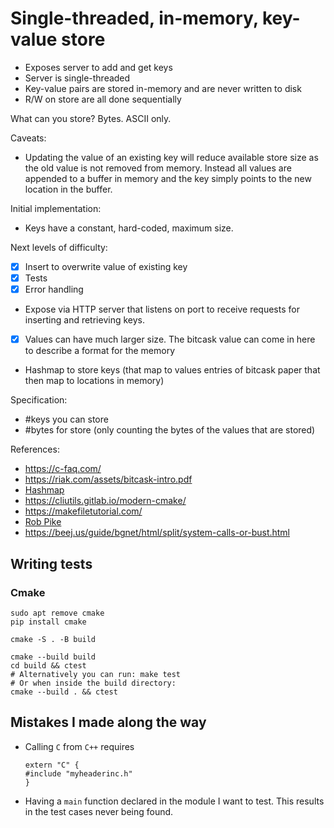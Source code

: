 # Single-threaded, in-memory, key-value store

* Exposes server to add and get keys
* Server is single-threaded
* Key-value pairs are stored in-memory and are never written to disk
* R/W on store are all done sequentially

What can you store? Bytes. ASCII only.

Caveats:
* Updating the value of an existing key will reduce available store size as the old value is not
  removed from memory. Instead all values are appended to a buffer in memory and the key simply
  points to the new location in the buffer.

Initial implementation:
* Keys have a constant, hard-coded, maximum size.

Next levels of difficulty:
- [x] Insert to overwrite value of existing key
- [x] Tests
- [x] Error handling
* Expose via HTTP server that listens on port to receive requests for inserting and retrieving keys.
- [x] Values can have much larger size. The bitcask value can come in here to describe a format for
  the memory
* Hashmap to store keys (that map to values entries of bitcask paper that then map to locations in
  memory)

Specification:
* #keys you can store
* #bytes for store (only counting the bytes of the values that are stored)

References:
* https://c-faq.com/
* https://riak.com/assets/bitcask-intro.pdf
* [Hashmap](https://github.com/TheAlgorithms/C/blob/master/data_structures/dictionary/dict.c)
* https://cliutils.gitlab.io/modern-cmake/
* https://makefiletutorial.com/
* [Rob Pike](http://doc.cat-v.org/bell_labs/pikestyle)
* https://beej.us/guide/bgnet/html/split/system-calls-or-bust.html


## Writing tests

### Cmake
```
sudo apt remove cmake
pip install cmake

cmake -S . -B build

cmake --build build
cd build && ctest
# Alternatively you can run: make test
# Or when inside the build directory:
cmake --build . && ctest
```

## Mistakes I made along the way

-   Calling `C` from `C++` requires

    ```
    extern "C" {
    #include "myheaderinc.h"
    }
    ```

-   Having a `main` function declared in the module I want to test. This results in the test cases
    never being found.
